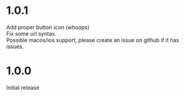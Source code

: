 # 1.0.1
Add proper button icon (whoops)\
Fix some url syntax.\
Possible macos/ios support, please create an issue on github if it has issues.
# 1.0.0
Initial release
